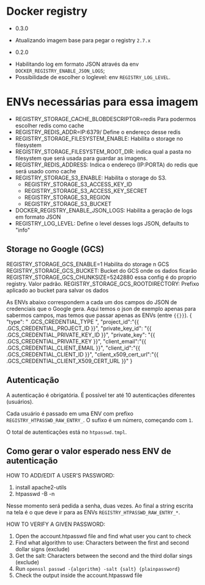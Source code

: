 # Docker registry

 * 0.3.0
  - Atualizando imagem base para pegar o registry `2.7.x`

 * 0.2.0
  - Habilitando log em formato JSON através da env `DOCKER_REGISTRY_ENABLE_JSON_LOGS`;
  - Possibilidade de escolher o loglevel: env `REGISTRY_LOG_LEVEL`.




ENVs necessárias para essa imagem
==================================

* REGISTRY_STORAGE_CACHE_BLOBDESCRIPTOR=redis Para podermos escolher redis como cache
* REGISTRY_REDIS_ADDR=IP:6379/<db> Define o endereço desse redis
* REGISTRY_STORAGE_FILESYSTEM_ENABLE: Habilita o storage no filesystem
* REGISTRY_STORAGE_FILESYSTEM_ROOT_DIR: indica qual a pasta no filesystem que será usada para guardar as imagens.
* REGISTRY_REDIS_ADDRESS: Indica o endereço (IP:PORTA) do redis que será usado como cache
* REGISTRY_STORAGE_S3_ENABLE: Habilita o storage do S3.
    * REGISTRY_STORAGE_S3_ACCESS_KEY_ID
    * REGISTRY_STORAGE_S3_ACCESS_KEY_SECRET
    * REGISTRY_STORAGE_S3_REGION
    * REGISTRY_STORAGE_S3_BUCKET
* DOCKER_REGISTRY_ENABLE_JSON_LOGS: Habilita a geração de logs em formato JSON
* REGISTRY_LOG_LEVEL: Define o level desses logs JSON, defaults to "info"

Storage no Google (GCS)
-----------------------

REGISTRY_STORAGE_GCS_ENABLE=1 Habilita do storage n GCS
REGISTRY_STORAGE_GCS_BUCKET: Bucket do GCS onde os dados ficarão
REGISTRY_STORAGE_GCS_CHUNKSIZE=5242880 essa config é do proprio registry. Valor padrão.
REGISTRY_STORAGE_GCS_ROOTDIRECTORY: Prefixo aplicado ao bucket para salvar os dados

As ENVs abaixo correspondem a cada um dos campos do JSON de credenciais que o Google gera.
Aqui temos o json de exemplo apenas para sabermos campos, mas temos que passar apenas as ENVs (entre `{{}}`).
{
  "type": " .GCS_CREDENTIAL_TYPE ",
  "project_id":"{{ .GCS_CREDENTIAL_PROJECT_ID }}",
  "private_key_id": "{{ .GCS_CREDENTIAL_PRIVATE_KEY_ID }}",
  "private_key": "{{ .GCS_CREDENTIAL_PRIVATE_KEY }}",
  "client_email":"{{ .GCS_CREDENTIAL_CLIENT_EMAIL }}",
  "client_id":"{{ .GCS_CREDENTIAL_CLIENT_ID }}",
  "client_x509_cert_url":"{{ .GCS_CREDENTIAL_CLIENT_X509_CERT_URL }}"
}


Autenticação
------------

A autenticação é obrigatória. É possível ter até 10 autenticações diferentes (usuários).

Cada usuário é passado em uma ENV com prefixo `REGISTRY_HTPASSWD_RAW_ENTRY_`. O sufixo é um número, começando com `1`.

O total de autenticações está no `htpasswd.tmpl`.

Como gerar o valor esperado ness ENV de autenticação
----------------------------------------------------


HOW TO ADD/EDIT A USER'S PASSWORD:

1. install apache2-utils
2. htpasswd -B -n <username>

Nesse momento será pedida a senha, duas vezes. Ao final a string escrita na tela é o que deve ir para as ENVs `REGISTRY_HTPASSWD_RAW_ENTRY_*`.


HOW TO VERIFY A GIVEN PASSWORD:

1. Open the account.htpasswd file and find what user you cant to check
2. Find what algorithm to use: Characters between the first and second dollar signs (exclude)
3. Get the salt: Characters between the second and the third dollar sings (exclude)
4. Run `openssl passwd -{algorithm} -salt {salt} {plainpassword}`
5. Check the output inside the account.htpasswd file
